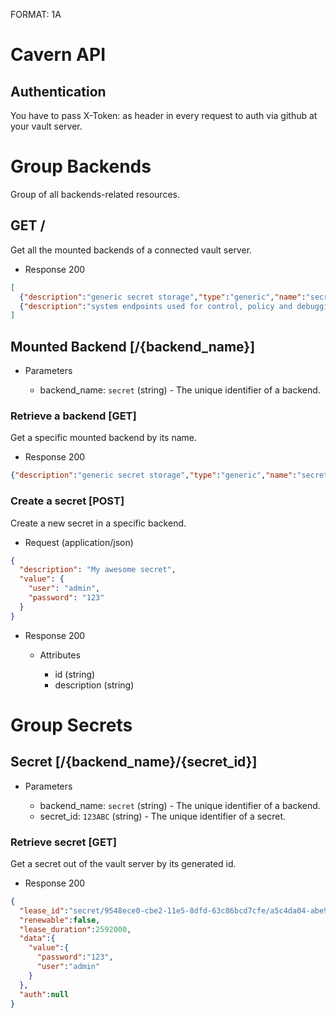 FORMAT: 1A

# Cavern API

## Authentication
You have to pass X-Token: <your-github-token> as header in every request to auth via github at your vault server.


# Group Backends
Group of all backends-related resources.


## GET /
Get all the mounted backends of a connected vault server.

+ Response 200

```json
[
  {"description":"generic secret storage","type":"generic","name":"secret"},
  {"description":"system endpoints used for control, policy and debugging","type":"system","name":"sys"}
]
```


## Mounted Backend [/{backend_name}]

+ Parameters

    + backend_name: `secret` (string) - The unique identifier of a backend.


### Retrieve a backend [GET]
Get a specific mounted backend by its name.

+ Response 200

```json
{"description":"generic secret storage","type":"generic","name":"secret","keys":[]}
```


### Create a secret [POST]
Create a new secret in a specific backend.

+ Request (application/json)

```json
{
  "description": "My awesome secret",
  "value": {
    "user": "admin",
    "password": "123"
  }
}
```

+ Response 200

    + Attributes

        + id (string)
        + description (string)


# Group Secrets

## Secret [/{backend_name}/{secret_id}]

+ Parameters

    + backend_name: `secret` (string) - The unique identifier of a backend.
    + secret_id: `123ABC` (string) - The unique identifier of a secret.

### Retrieve secret [GET]
Get a secret out of the vault server by its generated id.

+ Response 200

```json
{
  "lease_id":"secret/9548ece0-cbe2-11e5-8dfd-63c86bcd7cfe/a5c4da04-abe9-706d-4d4e-224fd95dbb51",
  "renewable":false,
  "lease_duration":2592000,
  "data":{
    "value":{
      "password":"123",
      "user":"admin"
    }
  },
  "auth":null
}
```
